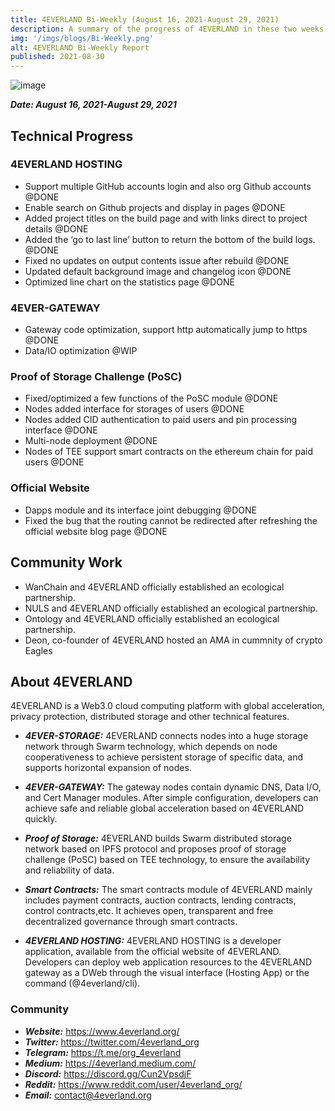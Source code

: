 ```yaml
---
title: 4EVERLAND Bi-Weekly (August 16, 2021-August 29, 2021)
description: A summary of the progress of 4EVERLAND in these two weeks.
img: '/imgs/blogs/Bi-Weekly.png'
alt: 4EVERLAND Bi-Weekly Report
published: 2021-08-30
---
```


![image](/imgs/blogs/Bi-Weekly.png)

**_Date: August 16, 2021-August 29, 2021_**

## Technical Progress

### 4EVERLAND HOSTING

- Support multiple GitHub accounts login and also org Github accounts @DONE
- Enable search on Github projects and display in pages @DONE
- Added project titles on the build page and with links direct to project details @DONE
- Added the ‘go to last line’ button to return the bottom of the build logs. @DONE
- Fixed no updates on output contents issue after rebuild @DONE
- Updated default background image and changelog icon @DONE
- Optimized line chart on the statistics page @DONE

### 4EVER-GATEWAY

- Gateway code optimization, support http automatically jump to https @DONE
- Data/IO optimization @WIP

### Proof of Storage Challenge (PoSC)

- Fixed/optimized a few functions of the PoSC module @DONE
- Nodes added interface for storages of users @DONE
- Nodes added CID authentication to paid users and pin processing interface @DONE
- Multi-node deployment @DONE
- Nodes of TEE support smart contracts on the ethereum chain for paid users @DONE

### Official Website

- Dapps module and its interface joint debugging @DONE
- Fixed the bug that the routing cannot be redirected after refreshing the official website blog page @DONE

## Community Work

- WanChain and 4EVERLAND officially established an ecological partnership.
- NULS and 4EVERLAND officially established an ecological partnership.
- Ontology and 4EVERLAND officially established an ecological partnership.
- Deon, co-founder of 4EVERLAND hosted an AMA in cummnity of crypto Eagles

## About 4EVERLAND

4EVERLAND is a Web3.0 cloud computing platform with global acceleration, privacy protection, distributed storage and other technical features.

- **_4EVER-STORAGE:_** 4EVERLAND connects nodes into a huge storage network through Swarm technology, which depends on node cooperativeness to achieve persistent storage of specific data, and supports horizontal expansion of nodes.

- **_4EVER-GATEWAY:_** The gateway nodes contain dynamic DNS, Data I/O, and Cert Manager modules. After simple configuration, developers can achieve safe and reliable global acceleration based on 4EVERLAND quickly.

- **_Proof of Storage:_** 4EVERLAND builds Swarm distributed storage network based on IPFS protocol and proposes proof of storage challenge (PoSC) based on TEE technology, to ensure the availability and reliability of data.

- **_Smart Contracts:_** The smart contracts module of 4EVERLAND mainly includes payment contracts, auction contracts, lending contracts, control contracts,etc. It achieves open, transparent and free decentralized governance through smart contracts.

- **_4EVERLAND HOSTING:_** 4EVERLAND HOSTING is a developer application, available from the official website of 4EVERLAND. Developers can deploy web application resources to the 4EVERLAND gateway as a DWeb through the visual interface (Hosting App) or the command (@4everland/cli).

### Community

- **_Website:_** https://www.4everland.org/
- **_Twitter:_** https://twitter.com/4everland_org
- **_Telegram:_** https://t.me/org_4everland
- **_Medium:_** https://4everland.medium.com/
- **_Discord:_** https://discord.gg/Cun2VpsdjF
- **_Reddit:_** https://www.reddit.com/user/4everland_org/
- **_Email:_** contact@4everland.org
